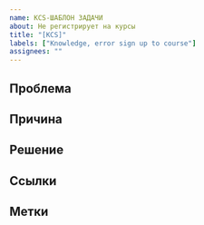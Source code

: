 ```yaml
---
name: KCS-ШАБЛОН ЗАДАЧИ
about: Не регистрирует на курсы
title: "[KCS]"
labels: ["Knowledge, error sign up to course"]
assignees: ""
---
```


## Проблема
## Причина
## Решение
## Ссылки
## Метки